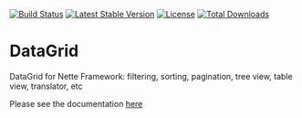 [![Build Status](https://travis-ci.org/ublaboo/datagrid.svg?branch=master)](https://travis-ci.org/ublaboo/datagrid)
[![Latest Stable Version](https://poser.pugx.org/ublaboo/datagrid/v/stable)](https://packagist.org/packages/ublaboo/datagrid)
[![License](https://poser.pugx.org/ublaboo/datagrid/license)](https://packagist.org/packages/ublaboo/datagrid)
[![Total Downloads](https://poser.pugx.org/ublaboo/datagrid/downloads)](https://packagist.org/packages/ublaboo/datagrid)

# DataGrid
DataGrid for Nette Framework: filtering, sorting, pagination, tree view, table view, translator, etc

Please see the documentation [here](http://ublaboo.paveljanda.com/datagrid/)

